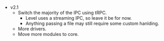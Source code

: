 - v2.1
  - Switch the majority of the IPC using tRPC.
    - Level uses a streaming IPC, so leave it be for now.
    - Anything passing a file may still require some custom hanlding.
  - More drivers.
  - Move more modules to core.
